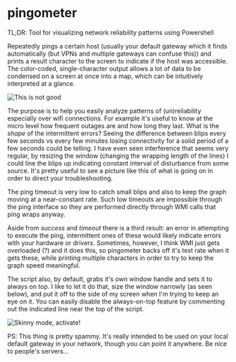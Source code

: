 # pingometer
TL;DR: Tool for visualizing network reliability patterns using Powershell

Repeatedly pings a certain host (usually your default gateway which it finds automatically (but VPNs and multiple gateways can confuse this)) and prints a result character to the screen to indicate if the host was accessible.  The color-coded, single-character output allows a lot of data to be condensed on a screen at once into a map, which can be intuitively interpreted at a glance.

![This is not good](/../screenshots/screenshots/screen1.png?raw=true "This is not good")

The purpose is to help you easily analyze patterns of (un)reliability especially over wifi connections.  For example it's useful to know at the micro level how frequent outages are and how long they last.  What is the *shape* of the intermittent errors?  Seeing the difference between blips every few seconds vs every few minutes losing connectivity for a solid period of a few seconds could be telling.  I have even seen interference that seems very regular, by resizing the window (changing the wrapping length of the lines) I could line the blips up indicating constant interval of disturbance from some source.  It's pretty useful to see a picture like this of what is going on in order to direct your troubleshooting.

The ping timeout is very low to catch small blips and also to keep the graph moving at a near-constant rate.  Such low timeouts are impossible through the ping interface so they are performed directly through WMI calls that ping wraps anyway.

Aside from *success* and *timeout* there is a third result: an error in attempting to execute the ping, intermittent ones of these would likely indicate errors with your hardware or drivers.  Sometimes, however, I think WMI just gets overloaded (?) and it does this, so pingometer backs off it's test rate when it gets these, while printing multiple characters in order to try to keep the graph speed meaningful.

The script also, by default, grabs it's own window handle and sets it to always on top.  I like to let it do that, size the window narrowly (as seen below), and put it off to the side of my screen when I'm trying to keep an eye on it.  You can easily disable the always-on-top feature by commenting out the indicated line near the top of the script.

![Skinny mode, activate!](/../screenshots/screenshots/screen2.png?raw=true "Skinny mode, activate!")

PS: This thing is pretty spammy.  It's really intended to be used on your local default gateway in your network, though you can point it anywhere.  Be nice to people's servers...